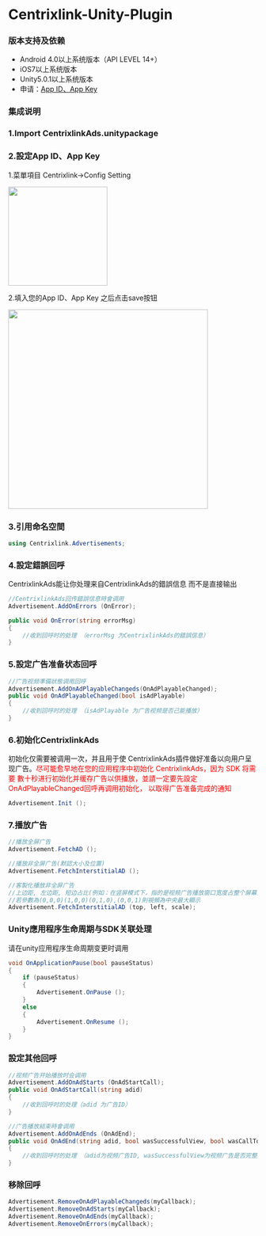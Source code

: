 # Centrixlink-Unity-Plugin

### 版本支持及依赖

* Android 4.0以上系统版本（API LEVEL 14+）
* iOS7以上系统版本
* Unity5.0.1以上系统版本
* 申请：[App ID、App Key](https://dashboard.centrixlink.com/login)

### 集成说明

### 1.Import CentrixlinkAds.unitypackage

### 2.設定App ID、App Key

1.菜單項目 Centrixlink->Config Setting

<img src="http://i.imgur.com/muPqxQE.png" width="200">

2.填入您的App ID、App Key 之后点击save按钮

<img src="http://i.imgur.com/zXTqVrN.png" width="403">

### 3.引用命名空間
``` C#
using Centrixlink.Advertisements;
```
### 4.設定錯誤回呼
CentrixlinkAds能让你处理来自CentrixlinkAds的錯誤信息 而不是直接输出
```	C#
//CentrixlinkAds回传錯誤信息時會调用
Advertisement.AddOnErrors (OnError);

public void OnError(string errorMsg)
{
	//收到回呼时的处理 （errorMsg 为CentrixlinkAds的錯誤信息）
}
```

### 5.設定广告准备状态回呼

``` C#
//广告视频準備狀態调用回呼
Advertisement.AddOnAdPlayableChangeds(OnAdPlayableChanged);
public void OnAdPlayableChanged(bool isAdPlayable)
{
	//收到回呼时的处理 （isAdPlayable 为广告视频是否己能播放）
}
```

### 6.初始化CentrixlinkAds
初始化仅需要被调用一次，并且用于使 CentrixlinkAds插件做好准备以向用户呈现广告。<font color="red">尽可能愈早地在您的应用程序中初始化 CentrixlinkAds，因为 SDK 将需要 數十秒进行初始化并缓存广告以供播放，並請一定要先設定OnAdPlayableChanged回呼再调用初始化，
以取得广告准备完成的通知</font>

``` C#
Advertisement.Init ();
```

### 7.播放广告
``` C#
//播放全屏广告
Advertisement.FetchAD ();

//播放非全屏广告(默認大小及位置)
Advertisement.FetchInterstitialAD ();

//客製化播放非全屏广告
//上边距, 左边距, 短边占比(例如：在竖屏模式下，指的是视频广告播放窗口宽度占整个屏幕宽的比例，反之横屏模式下是指视频广告播放窗口高度占整个屏幕高的比例)
//若參數為(0,0,0)(1,0,0)(0,1,0),(0,0,1)則視頻為中央最大顯示
Advertisement.FetchInterstitialAD (top, left, scale);

```

###	Unity應用程序生命周期与SDK关联处理
请在unity应用程序生命周期变更时调用
``` C#
void OnApplicationPause(bool pauseStatus)
{
	if (pauseStatus)
	{
		Advertisement.OnPause ();
	}
	else
	{
		Advertisement.OnResume ();
	}
}
```

### 設定其他回呼
``` C#
//视频广告开始播放时会调用
Advertisement.AddOnAdStarts (OnAdStartCall);
public void OnAdStartCall(string adid)
{
	//收到回呼时的处理（adid 为广告ID）
}

//广告播放結束時會调用
Advertisement.AddOnAdEnds (OnAdEnd);
public void OnAdEnd(string adid, bool wasSuccessfulView, bool wasCallToActionClicked, AdEndState state)
{
	//收到回呼时的处理 （adid为视频广告ID, wasSuccessfulView为视频广告是否完整播放，wasCallToActionClicked为是否点击了视频广告, state为广告播放状态）
}
```

### 移除回呼
``` C#
Advertisement.RemoveOnAdPlayableChangeds(myCallback);
Advertisement.RemoveOnAdStarts(myCallback);
Advertisement.RemoveOnAdEnds(myCallback);
Advertisement.RemoveOnErrors(myCallback);
```
